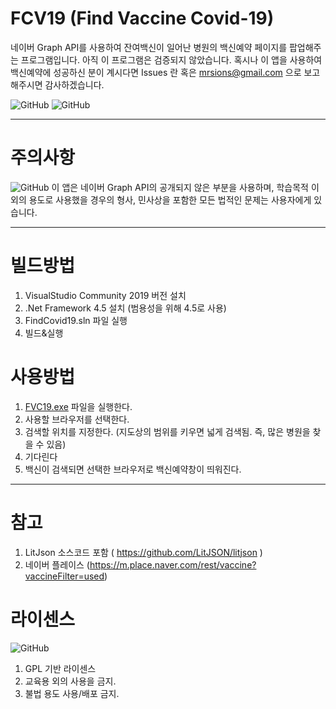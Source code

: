 # FCV19 (Find Vaccine Covid-19)

네이버 Graph API를 사용하여 잔여백신이 일어난 병원의 백신예약 페이지를 팝업해주는 프로그램입니다.
아직 이 프로그램은 검증되지 않았습니다. 혹시나 이 앱을 사용하여 백신예약에 성공하신 분이 계시다면 Issues 란 혹은 mrsions@gmail.com 으로 보고해주시면 감사하겠습니다.

![GitHub](https://img.shields.io/badge/-.NET%20Framework%204.5-512BD4?style=float-square&logo=.NET)
![GitHub](https://img.shields.io/badge/-LitJson-000000?style=float-square&logo=JSON)

<hr>

# 주의사항

![GitHub](https://img.shields.io/badge/-주의사항-F40D12?style=float-square&logo=AdBlock)
이 앱은 네이버 Graph API의 공개되지 않은 부분을 사용하며, 학습목적 이외의 용도로 사용했을 경우의 형사, 민사상을 포함한 모든 법적인 문제는 사용자에게 있습니다.

<hr>

# 빌드방법

1. VisualStudio Community 2019 버전 설치
2. .Net Framework 4.5 설치 (범용성을 위해 4.5로 사용)
3. FindCovid19.sln 파일 실행
4. 빌드&실행

# 사용방법

1. [FVC19.exe](https://github.com/mrsions/FindCovid19/releases) 파일을 실행한다.
2. 사용할 브라우저를 선택한다.
3. 검색할 위치를 지정한다. (지도상의 범위를 키우면 넓게 검색됨. 즉, 많은 병원을 찾을 수 있음)
4. 기다린다
5. 백신이 검색되면 선택한 브라우저로 백신예약창이 띄워진다.

<hr>

# 참고

1. LitJson 소스코드 포함 ( https://github.com/LitJSON/litjson )
2. 네이버 플레이스 (https://m.place.naver.com/rest/vaccine?vaccineFilter=used)

# 라이센스
![GitHub](https://img.shields.io/badge/License-GPL-green?style=float-square)
1. GPL 기반 라이센스
2. 교육용 외의 사용을 금지.
4. 불법 용도 사용/배포 금지.
